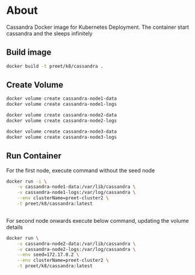 About
=====

Cassandra Docker image for Kubernetes Deployment.
The container start cassandra and the sleeps infinitely 


Build image
-----------

```bash
docker build -t preet/k8/cassandra .
```

Create Volume
-------------

```bash
docker volume create cassandra-node1-data
docker volume create cassandra-node1-logs

docker volume create cassandra-node2-data
docker volume create cassandra-node2-logs

docker volume create cassandra-node3-data
docker volume create cassandra-node3-logs
```

Run Container
-------------

For the first node, execute command without the seed node
```bash
docker run -i \
    -v cassandra-node1-data:/var/lib/cassandra \
    -v cassandra-node1-logs:/var/log/cassandra \
    --env clusterName=preet-cluster2 \
    -t preet/k8/cassandra:latest
    
```

For second node onwards execute below command, updating the volume details
```bash
docker run \
    -v cassandra-node2-data:/var/lib/cassandra \
    -v cassandra-node2-logs:/var/log/cassandra \
    --env seed=172.17.0.2 \
    --env clusterName=preet-cluster2 \
    -t preet/k8/cassandra:latest
```
